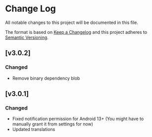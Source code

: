 # Change Log
All notable changes to this project will be documented in this file.

The format is based on [Keep a Changelog](http://keepachangelog.com/)
and this project adheres to [Semantic Versioning](http://semver.org/).

## [v3.0.2]
### Changed
- Remove binary dependency blob

## [v3.0.1]
### Changed
- Fixed notification permission for Android 13+ (You might have to manually grant it from settings for now)
- Updated translations
